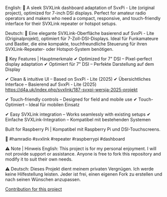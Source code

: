 English:
🔹 A sleek SVXLink dashboard adaptation of SvxPi - Lite (original project), optimized for 7-inch DSI displays. 
Perfect for amateur radio operators and makers who need a compact, responsive, and touch-friendly interface for their SVXLink repeater or hotspot setups.

Deutsch:
🔹 Eine elegante SVXLink-Oberfläche basierend auf SvxPi - Lite (Originalprojekt), optimiert für 7-Zoll-DSI-Displays. 
Ideal für Funkamateure und Bastler, die eine kompakte, touchfreundliche Steuerung für ihren SVXLink-Repeater- oder Hotspot-System benötigen.

🔹 Key Features | Hauptmerkmale
✔ Optimized for 7" DSI – Pixel-perfect display adaptation
✔ Optimiert für 7" DSI – Perfekte Darstellung auf dem Display

✔ Clean & intuitive UI – Based on SvxPi - Lite (2025)
✔ Übersichtliches Interface – Basierend auf SvxPi - Lite (2025)
https://d4a.uk/index.php/svxlink/187-svxpi-wersja-2025-projekt

✔ Touch-friendly controls – Designed for field and mobile use
✔ Touch-Optimiert – Ideal für mobilen Einsatz

✔ Easy SVXLink integration – Works seamlessly with existing setups
✔ Einfache SVXLink-Integration – Kompatibel mit bestehenden Systemen

Built for Raspberry Pi | Kompatibel mit Raspberry Pi und DSI-Touchscreens.

🔗 #hamradio #svxlink #repeater #raspberrypi #dashboard

⚠️ Note | Hinweis
English:
This project is for my personal enjoyment. I will not provide support or assistance. Anyone is free to fork this repository and modify it to suit their own needs.

⚠️ Deutsch:
Dieses Projekt dient meinem privaten Vergnügen. Ich werde keine Hilfestellung leisten. Jeder ist frei, einen eigenen Fork zu erstellen und nach seinen Wünschen anzupassen.

[Contribution for this project](images/png/FMNetz.png)


